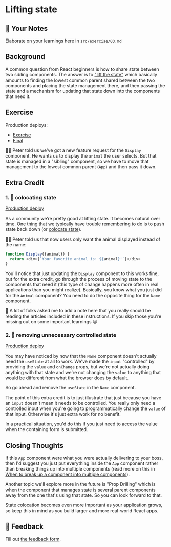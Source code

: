# Lifting state

## 📝 Your Notes

Elaborate on your learnings here in `src/exercise/03.md`

## Background

A common question from React beginners is how to share state between two sibling
components. The answer is to
["lift the state"](https://react.dev/learn/sharing-state-between-components)
which basically amounts to finding the lowest common parent shared between the
two components and placing the state management there, and then passing the
state and a mechanism for updating that state down into the components that need
it.

## Exercise

Production deploys:

- [Exercise](https://react-hooks-next.netlify.app/isolated/exercise/03.tsx)
- [Final](https://react-hooks-next.netlify.app/isolated/final/03.tsx)

👨‍💼 Peter told us we've got a new feature request for the `Display` component. He
wants us to display the `animal` the user selects. But that state is managed in
a "sibling" component, so we have to move that management to the lowest common
parent (`App`) and then pass it down.

## Extra Credit

### 1. 💯 colocating state

[Production deploy](https://react-hooks-next.netlify.app/isolated/final/03.extra-1.tsx)

As a community we’re pretty good at lifting state. It becomes natural over time.
One thing that we typically have trouble remembering to do is to push state back
down (or
[colocate state](https://kentcdodds.com/blog/state-colocation-will-make-your-react-app-faster)).

👨‍💼 Peter told us that now users only want the animal displayed instead of the
name:

```javascript
function Display({animal}) {
  return <div>{`Your favorite animal is: ${animal}!`}</div>
}
```

You'll notice that just updating the `Display` component to this works fine, but
for the extra credit, go through the process of moving state to the components
that need it (this type of change happens more often in real applications than
you might realize). Basically, you know what you just did for the `Animal`
component? You need to do the opposite thing for the `Name` component.

🦉 A lot of folks asked me to add a note here that you really should be reading
the articles included in these instructions. If you skip those you're missing
out on some important learnings 😉

### 2. 💯 removing unnecessary controlled state

[Production deploy](https://react-hooks-next.netlify.app/isolated/final/03.extra-2.tsx)

You may have noticed by now that the `Name` component doesn't actually need the
`useState` at all to work. We've made the `input` "controlled" by providing the
`value` and `onChange` props, but we're not actually doing anything with that
state and we're not changing the `value` to anything that would be different
from what the browser does by default.

So go ahead and remove the `useState` in the `Name` component.

The point of this extra credit is to just illustrate that just because you have
an `input` doesn't mean it needs to be controlled. You really only need a
controlled input when you're going to programmatically change the `value` of
that input. Otherwise it's just extra work for no benefit.

In a practical situation, you'd do this if you just need to access the value
when the containing form is submitted.

## Closing Thoughts

If this `App` component were what you were actually delivering to your boss,
then I'd suggest you just put everything inside the `App` component rather than
breaking things up into multiple components (read more on this in
[When to break up a component into multiple components](https://kentcdodds.com/blog/when-to-break-up-a-component-into-multiple-components)).

Another topic we'll explore more in the future is "Prop Drilling" which is when
the component that manages state is several parent components away from the one
that's using that state. So you can look forward to that.

State colocation becomes even more important as your application grows, so keep
this in mind as you build larger and more real-world React apps.

## 🦉 Feedback

Fill out
[the feedback form](https://ws.kcd.im/?ws=React%20Hooks%20%F0%9F%8E%A3&e=03%3A%20Lifting%20state&em=).

